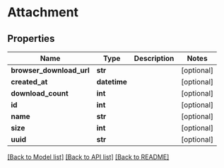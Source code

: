 # Attachment

## Properties
Name | Type | Description | Notes
------------ | ------------- | ------------- | -------------
**browser_download_url** | **str** |  | [optional]
**created_at** | **datetime** |  | [optional]
**download_count** | **int** |  | [optional]
**id** | **int** |  | [optional]
**name** | **str** |  | [optional]
**size** | **int** |  | [optional]
**uuid** | **str** |  | [optional]

[[Back to Model list]](../README.md#documentation-for-models) [[Back to API list]](../README.md#documentation-for-api-endpoints) [[Back to README]](../README.md)


